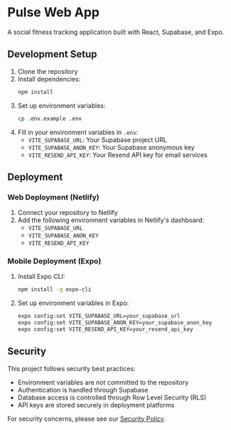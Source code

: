 # Pulse Web App

A social fitness tracking application built with React, Supabase, and Expo.

## Development Setup

1. Clone the repository
2. Install dependencies:
   ```bash
   npm install
   ```
3. Set up environment variables:
   ```bash
   cp .env.example .env
   ```
4. Fill in your environment variables in `.env`:
   - `VITE_SUPABASE_URL`: Your Supabase project URL
   - `VITE_SUPABASE_ANON_KEY`: Your Supabase anonymous key
   - `VITE_RESEND_API_KEY`: Your Resend API key for email services

## Deployment

### Web Deployment (Netlify)
1. Connect your repository to Netlify
2. Add the following environment variables in Netlify's dashboard:
   - `VITE_SUPABASE_URL`
   - `VITE_SUPABASE_ANON_KEY`
   - `VITE_RESEND_API_KEY`

### Mobile Deployment (Expo)
1. Install Expo CLI:
   ```bash
   npm install -g expo-cli
   ```
2. Set up environment variables in Expo:
   ```bash
   expo config:set VITE_SUPABASE_URL=your_supabase_url
   expo config:set VITE_SUPABASE_ANON_KEY=your_supabase_anon_key
   expo config:set VITE_RESEND_API_KEY=your_resend_api_key
   ```

## Security

This project follows security best practices:
- Environment variables are not committed to the repository
- Authentication is handled through Supabase
- Database access is controlled through Row Level Security (RLS)
- API keys are stored securely in deployment platforms

For security concerns, please see our [Security Policy](SECURITY.md). 